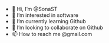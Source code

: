 - 👋 Hi, I’m @SonaST
- 👀 I’m interested in software
- 🌱 I’m currently learning Github
- 💞️ I’m looking to collaborate on Github
- 📫 How to reach me @gmail.com

<!---
SonaST/SonaST is a ✨ special ✨ repository because its `README.md` (this file) appears on your GitHub profile.
You can click the Preview link to take a look at your changes.
--->
